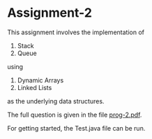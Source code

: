 # Assignment-2 

This assignment involves the implementation of  
1. Stack 
2. Queue 

using 
1. Dynamic Arrays  
2. Linked Lists 

as the underlying data structures.

The full question is given in the file [prog-2.pdf].

[prog-2.pdf]: https://github.com/ocimakamboj/DSA/blob/master/prog-2/prog-2.pdf

For getting started, the Test.java file can be run.
